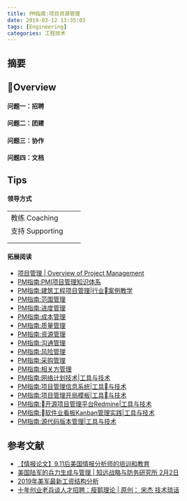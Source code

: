 ```yaml
---
title: PM指南:项目资源管理
date: 2019-03-12 13:35:03
tags: [Engineering]
categories: 工程技术
---
```

## 摘要

<!--more-->

## Overview

#### 问题一：招聘

#### 问题二：团建

#### 问题三：协作

#### 问题四：文档

## Tips

#### 领导方式

|                 |     |     |
| --------------- | --- | --- |
| 教练 Coaching   |     |     |
| 支持 Supporting |     |     |
|                 |     |     |
|                 |     |     |

#### 拓展阅读

- [项目管理 | Overview of Project Management](https://riboseyim.com/2019/02/06/Project/)
- [PM指南:PMI项目管理知识体系](https://riboseyim.com/2019/04/30/Project-PMP/)
- [PM指南:建筑工程项目管理|行业案例教学](https://riboseyim.com/2019/03/27/Project-Construction/)
- [PM指南:范围管理](#)
- [PM指南:进度管理](#)
- [PM指南:成本管理](#)
- [PM指南:质量管理](#)
- [PM指南:资源管理](https://riboseyim.github.io/2019/03/12/Project-Resources/)
- [PM指南:沟通管理](https://riboseyim.com/2019/02/06/Project-Communications/)
- [PM指南:风险管理](https://riboseyim.github.io/2018/06/05/Project-Risk/)
- [PM指南:采购管理](https://riboseyim.github.io/2019/03/12/Project-Procurement/)
- [PM指南:相关方管理](#)
- [PM指南:网络计划技术|工具与技术](https://riboseyim.com/2019/05/29/Project-Tech-NetworkPlanning/)
- [PM指南:项目管理信息系统|工具与技术](https://riboseyim.com/2019/04/06/Project-PMIS/)
- [PM指南:项目管理开局模板|工具与技术](https://riboseyim.com/2018/06/19/Project-Template/)
- [PM指南:开源项目管理平台Redmine|工具与技术](https://riboseyim.com/2016/04/26/TeamWork-Redmine/)
- [PM指南:软件业看板Kanban管理实践|工具与技术](https://riboseyim.com/2017/08/06/TeamWork-Kanban/)
- [PM指南:源代码版本管理|工具与技术](https://riboseyim.com/2016/05/31/TeamWork-Git/)

## 参考文献
- [【情报论文】9.11后美国情报分析师的培训和教育](https://mp.weixin.qq.com/s/vR6jkzA4Uq0CiqoNLUwGVw)
- [美国陆军的兵力生成与管理 | 知远战略与防务研究所  2月2日](https://mp.weixin.qq.com/s/9oRuaq29_5LSBKsqyxvHlw)
- [2019年美军最新工资结构分析](https://mp.weixin.qq.com/s/wJMiHVKGyuKU_TEN-sbw9g)
- [十年创业老兵谈人才招聘：瘦鹅理论 | 原创： 宋杰  技术琐话](https://mp.weixin.qq.com/s/Imc3ci5XddgA6IYZyIlqNQ)
